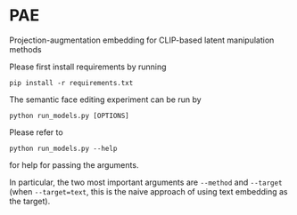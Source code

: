 # PAE
Projection-augmentation embedding for CLIP-based latent manipulation methods

Please first install requirements by running
```
pip install -r requirements.txt
```

The semantic face editing experiment can be run by
```
python run_models.py [OPTIONS]
```

Please refer to
```
python run_models.py --help
```
for help for passing the arguments.

In particular, the two most important arguments are `--method` and `--target` (when `--target=text`, this is the naive approach of using text embedding as the target). 
